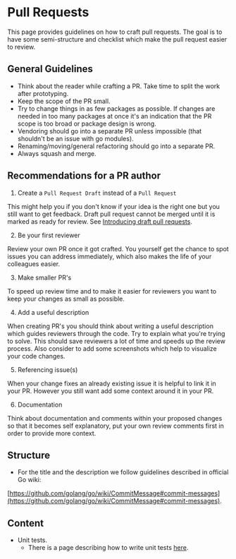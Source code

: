 # Pull Requests

This page provides guidelines on how to craft pull requests. The goal is to have some semi-structure and checklist which make the pull request easier to review.

## General Guidelines

- Think about the reader while crafting a PR. Take time to split the work after prototyping.
- Keep the scope of the PR small.
- Try to change things in as few packages as possible. If changes are needed in too many packages at once it's an indication that the PR scope is too broad or package design is wrong.
- Vendoring should go into a separate PR unless impossible (that shouldn't be an issue with go modules).
- Renaming/moving/general refactoring should go into a separate PR.
- Always squash and merge.

## Recommendations for a PR author

1. Create a `Pull Request Draft` instead of a `Pull Request`

This might help you if you don't know if your idea is the right one but you still want to get feedback. Draft pull request cannot be merged until it is marked as ready for review.
See [Introducing draft pull requests](https://github.blog/2019-02-14-introducing-draft-pull-requests/).

2. Be your first reviewer

Review your own PR once it got crafted. You yourself get the chance to spot issues you can address immediately, which also makes the life of your colleagues easier.

3. Make smaller PR's

To speed up review time and to make it easier for reviewers you want to keep your changes as small as possible.

4. Add a useful description

When creating PR's you should think about writing a useful description which guides reviewers through the code.
Try to explain what you're trying to solve. This should save reviewers a lot of time and speeds up the review process. Also consider to add some screenshots which help to visualize your code changes.

5. Referencing issue(s)

When your change fixes an already existing issue it is helpful to link it in your PR. However you still want add some context around it in your PR.

6. Documentation

Think about documentation and comments within your proposed changes so that it becomes self explanatory, put your own review comments first in order to provide more context.

## Structure

- For the title and the description we follow guidelines described in official Go wiki:

[https://github.com/golang/go/wiki/CommitMessage#commit-messages](https://github.com/golang/go/wiki/CommitMessage#commit-messages).

## Content

- Unit tests.
    - There is a page describing how to write unit tests [here](../go/unit_tests.md).
